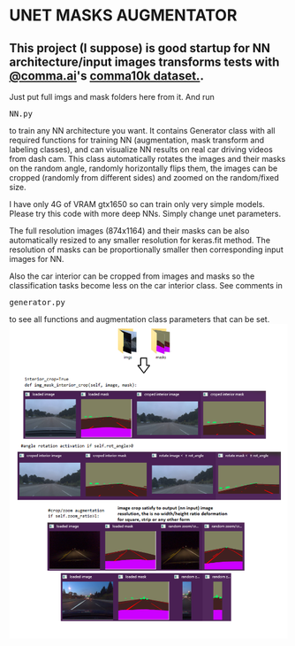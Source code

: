 # UNET MASKS AUGMENTATOR

This project (I suppose) is good startup for NN architecture/input images transforms tests with [@comma.ai](https://github.com/commaai)'s [comma10k dataset.](https://github.com/commaai/comma10k).
---
Just put full imgs and mask folders here from it.
And run <pre>NN.py</pre> to train any NN architecture you want.
It contains Generator class with all required functions for training NN (augmentation, mask transform and labeling classes), and can visualize NN results on real car driving videos from dash cam.
This class automatically rotates the images and their masks on the random angle, randomly horizontally flips them, the images can be cropped (randomly from different sides) and zoomed on the random/fixed size.

I have only 4G of VRAM gtx1650 so can train only very simple models. Please try this code with more deep NNs. Simply change unet parameters.

The full resolution images (874x1164) and their masks can be also automatically resized to any smaller resolution for keras.fit method. The resolution of masks can be proportionally smaller then corresponding input images for NN.

Also the car interior can be cropped from images and masks so the classification tasks become less on the car interior class.
See comments in <pre>generator.py</pre> to see all functions and  augmentation class parameters that can be set.
![generator class functions](./examples/generator1.png)
